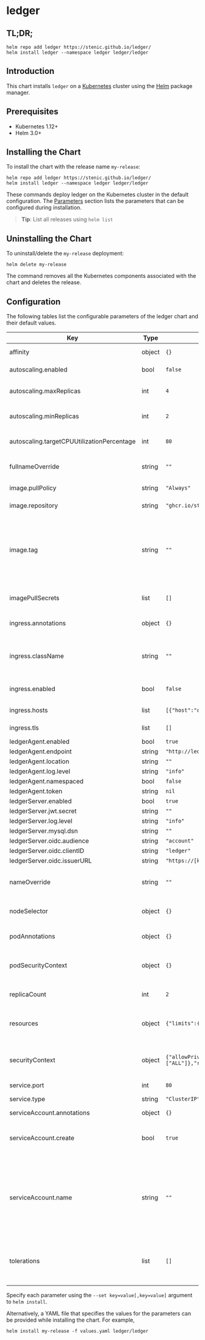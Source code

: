 # ledger

## TL;DR;

```console
helm repo add ledger https://stenic.github.io/ledger/
helm install ledger --namespace ledger ledger/ledger
```

## Introduction

This chart installs `ledger` on a [Kubernetes](http://kubernetes.io) cluster using the [Helm](https://helm.sh) package manager.

## Prerequisites

- Kubernetes 1.12+
- Helm 3.0+

## Installing the Chart

To install the chart with the release name `my-release`:

```console
helm repo add ledger https://stenic.github.io/ledger/
helm install ledger --namespace ledger ledger/ledger
```

These commands deploy ledger on the Kubernetes cluster in the default configuration. The [Parameters](#parameters) section lists the parameters that can be configured during installation.

> **Tip**: List all releases using `helm list`

## Uninstalling the Chart

To uninstall/delete the `my-release` deployment:

```console
helm delete my-release
```

The command removes all the Kubernetes components associated with the chart and deletes the release.

## Configuration

The following tables list the configurable parameters of the ledger chart and their default values.

| Key | Type | Default | Description |
|-----|------|---------|-------------|
| affinity | object | `{}` | Affinity and anti-affinity |
| autoscaling.enabled | bool | `false` | Enable autoscaling |
| autoscaling.maxReplicas | int | `4` | Maximum number of replicas |
| autoscaling.minReplicas | int | `2` | Minimum number of replicas |
| autoscaling.targetCPUUtilizationPercentage | int | `80` | Target CPU utilization percentage |
| fullnameOverride | string | `""` | String to fully override fullname |
| image.pullPolicy | string | `"Always"` | ledger image pullPolicy |
| image.repository | string | `"ghcr.io/stenic/ledger"` | ledger image repository |
| image.tag | string | `""` | ledger image tag (immutable tags are recommended) Overrides the image tag whose default is the chart appVersion. |
| imagePullSecrets | list | `[]` | Docker registry secret names as an array |
| ingress.annotations | object | `{}` | Additional ingress annotations |
| ingress.className | string | `""` | Defines which ingress controller will implement the resource |
| ingress.enabled | bool | `false` | Enable an ingress resource |
| ingress.hosts | list | `[{"host":"chart-example.local","paths":[{"path":"/","pathType":"ImplementationSpecific"}]}]` | List of ingress hosts |
| ingress.tls | list | `[]` | Ingress TLS configuration |
| ledgerAgent.enabled | bool | `true` |  |
| ledgerAgent.endpoint | string | `"http://ledger-server"` |  |
| ledgerAgent.location | string | `""` |  |
| ledgerAgent.log.level | string | `"info"` |  |
| ledgerAgent.namespaced | bool | `false` |  |
| ledgerAgent.token | string | `nil` |  |
| ledgerServer.enabled | bool | `true` |  |
| ledgerServer.jwt.secret | string | `""` |  |
| ledgerServer.log.level | string | `"info"` |  |
| ledgerServer.mysql.dsn | string | `""` |  |
| ledgerServer.oidc.audience | string | `"account"` |  |
| ledgerServer.oidc.clientID | string | `"ledger"` |  |
| ledgerServer.oidc.issuerURL | string | `"https://[keycloak-url]/auth/realms/[realm-name]"` |  |
| nameOverride | string | `""` | String to partially override fullname |
| nodeSelector | object | `{}` | Node labels for controller pod assignment |
| podAnnotations | object | `{}` | Additional annotations for the pods. |
| podSecurityContext | object | `{}` | Enable Controller pods' Security Context |
| replicaCount | int | `2` | Desired number of pods |
| resources | object | `{"limits":{"cpu":"500m","memory":"64Mi"},"requests":{"cpu":"100m","memory":"64Mi"}}` | Resource requests and limits for the controller |
| securityContext | object | `{"allowPrivilegeEscalation":false,"capabilities":{"drop":["ALL"]},"readOnlyRootFilesystem":true,"runAsGroup":100012,"runAsNonRoot":true,"runAsUser":100012}` | Enable Controller containers' Security Context |
| service.port | int | `80` | Service port |
| service.type | string | `"ClusterIP"` | Kubernetes Service type |
| serviceAccount.annotations | object | `{}` |  |
| serviceAccount.create | bool | `true` | Specifies whether a ServiceAccount should be created |
| serviceAccount.name | string | `""` | The name of the ServiceAccount to use. If not set and create is true, a name is generated using the fullname template |
| tolerations | list | `[]` | Node tolerations for server scheduling to nodes with taints |

Specify each parameter using the `--set key=value[,key=value]` argument to `helm install`.

Alternatively, a YAML file that specifies the values for the parameters can be provided while installing the chart. For example,

```console
helm install my-release -f values.yaml ledger/ledger
```
